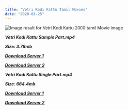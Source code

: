 ```yaml
---
title: "Vetri Kodi Kattu Tamil Movies"
date: "2020-03-25"
---
```


![Image result for Vetri Kodi Kattu 2000 tamil Movie image](https://image.tmdb.org/t/p/original/hPqyq72fEn0TQldsjMmO1wBmQNJ.jpg)

**_Vetri Kodi Kattu Sample Part.mp4_**

**_Size: 3.78mb_**

**_[Download Server 1](http://b4.wetransfer.vip/files/{1299f9f5e3b2d69cf2543eed9032a99b1b0ad17e14bffebc066fcf7d2dcb313c}20Actor{1299f9f5e3b2d69cf2543eed9032a99b1b0ad17e14bffebc066fcf7d2dcb313c}20Hits{1299f9f5e3b2d69cf2543eed9032a99b1b0ad17e14bffebc066fcf7d2dcb313c}20Collection/Parthiepan{1299f9f5e3b2d69cf2543eed9032a99b1b0ad17e14bffebc066fcf7d2dcb313c}20Movies{1299f9f5e3b2d69cf2543eed9032a99b1b0ad17e14bffebc066fcf7d2dcb313c}20Collections/Vetri{1299f9f5e3b2d69cf2543eed9032a99b1b0ad17e14bffebc066fcf7d2dcb313c}20Kodi{1299f9f5e3b2d69cf2543eed9032a99b1b0ad17e14bffebc066fcf7d2dcb313c}20Kattu{1299f9f5e3b2d69cf2543eed9032a99b1b0ad17e14bffebc066fcf7d2dcb313c}20(2000)/Vetri{1299f9f5e3b2d69cf2543eed9032a99b1b0ad17e14bffebc066fcf7d2dcb313c}20Kodi{1299f9f5e3b2d69cf2543eed9032a99b1b0ad17e14bffebc066fcf7d2dcb313c}20Kattu{1299f9f5e3b2d69cf2543eed9032a99b1b0ad17e14bffebc066fcf7d2dcb313c}20(2000){1299f9f5e3b2d69cf2543eed9032a99b1b0ad17e14bffebc066fcf7d2dcb313c}20Sample{1299f9f5e3b2d69cf2543eed9032a99b1b0ad17e14bffebc066fcf7d2dcb313c}20HD.mp4)_**

**_[Download Server 2](http://b4.wetransfer.vip/files/{1299f9f5e3b2d69cf2543eed9032a99b1b0ad17e14bffebc066fcf7d2dcb313c}20Actor{1299f9f5e3b2d69cf2543eed9032a99b1b0ad17e14bffebc066fcf7d2dcb313c}20Hits{1299f9f5e3b2d69cf2543eed9032a99b1b0ad17e14bffebc066fcf7d2dcb313c}20Collection/Parthiepan{1299f9f5e3b2d69cf2543eed9032a99b1b0ad17e14bffebc066fcf7d2dcb313c}20Movies{1299f9f5e3b2d69cf2543eed9032a99b1b0ad17e14bffebc066fcf7d2dcb313c}20Collections/Vetri{1299f9f5e3b2d69cf2543eed9032a99b1b0ad17e14bffebc066fcf7d2dcb313c}20Kodi{1299f9f5e3b2d69cf2543eed9032a99b1b0ad17e14bffebc066fcf7d2dcb313c}20Kattu{1299f9f5e3b2d69cf2543eed9032a99b1b0ad17e14bffebc066fcf7d2dcb313c}20(2000)/Vetri{1299f9f5e3b2d69cf2543eed9032a99b1b0ad17e14bffebc066fcf7d2dcb313c}20Kodi{1299f9f5e3b2d69cf2543eed9032a99b1b0ad17e14bffebc066fcf7d2dcb313c}20Kattu{1299f9f5e3b2d69cf2543eed9032a99b1b0ad17e14bffebc066fcf7d2dcb313c}20(2000){1299f9f5e3b2d69cf2543eed9032a99b1b0ad17e14bffebc066fcf7d2dcb313c}20Sample{1299f9f5e3b2d69cf2543eed9032a99b1b0ad17e14bffebc066fcf7d2dcb313c}20HD.mp4)_**

**_Vetri Kodi Kattu Single Part.mp4_**

**_Size: 664.4mb_**

**_[Download Server 1](http://b4.wetransfer.vip/files/{1299f9f5e3b2d69cf2543eed9032a99b1b0ad17e14bffebc066fcf7d2dcb313c}20Actor{1299f9f5e3b2d69cf2543eed9032a99b1b0ad17e14bffebc066fcf7d2dcb313c}20Hits{1299f9f5e3b2d69cf2543eed9032a99b1b0ad17e14bffebc066fcf7d2dcb313c}20Collection/Parthiepan{1299f9f5e3b2d69cf2543eed9032a99b1b0ad17e14bffebc066fcf7d2dcb313c}20Movies{1299f9f5e3b2d69cf2543eed9032a99b1b0ad17e14bffebc066fcf7d2dcb313c}20Collections/Vetri{1299f9f5e3b2d69cf2543eed9032a99b1b0ad17e14bffebc066fcf7d2dcb313c}20Kodi{1299f9f5e3b2d69cf2543eed9032a99b1b0ad17e14bffebc066fcf7d2dcb313c}20Kattu{1299f9f5e3b2d69cf2543eed9032a99b1b0ad17e14bffebc066fcf7d2dcb313c}20(2000)/Vetri{1299f9f5e3b2d69cf2543eed9032a99b1b0ad17e14bffebc066fcf7d2dcb313c}20Kodi{1299f9f5e3b2d69cf2543eed9032a99b1b0ad17e14bffebc066fcf7d2dcb313c}20Kattu{1299f9f5e3b2d69cf2543eed9032a99b1b0ad17e14bffebc066fcf7d2dcb313c}20(2000){1299f9f5e3b2d69cf2543eed9032a99b1b0ad17e14bffebc066fcf7d2dcb313c}20Single{1299f9f5e3b2d69cf2543eed9032a99b1b0ad17e14bffebc066fcf7d2dcb313c}20Part{1299f9f5e3b2d69cf2543eed9032a99b1b0ad17e14bffebc066fcf7d2dcb313c}20HD.mp4)_**

**_[Download Server 2](http://b4.wetransfer.vip/files/{1299f9f5e3b2d69cf2543eed9032a99b1b0ad17e14bffebc066fcf7d2dcb313c}20Actor{1299f9f5e3b2d69cf2543eed9032a99b1b0ad17e14bffebc066fcf7d2dcb313c}20Hits{1299f9f5e3b2d69cf2543eed9032a99b1b0ad17e14bffebc066fcf7d2dcb313c}20Collection/Parthiepan{1299f9f5e3b2d69cf2543eed9032a99b1b0ad17e14bffebc066fcf7d2dcb313c}20Movies{1299f9f5e3b2d69cf2543eed9032a99b1b0ad17e14bffebc066fcf7d2dcb313c}20Collections/Vetri{1299f9f5e3b2d69cf2543eed9032a99b1b0ad17e14bffebc066fcf7d2dcb313c}20Kodi{1299f9f5e3b2d69cf2543eed9032a99b1b0ad17e14bffebc066fcf7d2dcb313c}20Kattu{1299f9f5e3b2d69cf2543eed9032a99b1b0ad17e14bffebc066fcf7d2dcb313c}20(2000)/Vetri{1299f9f5e3b2d69cf2543eed9032a99b1b0ad17e14bffebc066fcf7d2dcb313c}20Kodi{1299f9f5e3b2d69cf2543eed9032a99b1b0ad17e14bffebc066fcf7d2dcb313c}20Kattu{1299f9f5e3b2d69cf2543eed9032a99b1b0ad17e14bffebc066fcf7d2dcb313c}20(2000){1299f9f5e3b2d69cf2543eed9032a99b1b0ad17e14bffebc066fcf7d2dcb313c}20Single{1299f9f5e3b2d69cf2543eed9032a99b1b0ad17e14bffebc066fcf7d2dcb313c}20Part{1299f9f5e3b2d69cf2543eed9032a99b1b0ad17e14bffebc066fcf7d2dcb313c}20HD.mp4)_**
